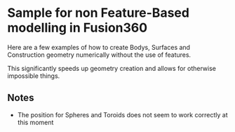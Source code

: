 # Sample for non Feature-Based modelling in Fusion360

Here are a few examples of how to create Bodys, Surfaces and Construction geometry numerically without the use of features.

This significantly speeds up geometry creation and allows for otherwise impossible things.

## Notes

- The position for Spheres and Toroids does not seem to work correctly at this moment

